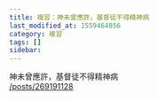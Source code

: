 ```yaml
---
title: 複習：神未曾應許，基督徒不得精神病
last_modified_at: 1559464856
category: 複習
tags: []
sidebar: 
---
```


<p>神未曾應許，基督徒不得精神病<br/>
<a href="/posts/269191128" target="_blank">/posts/269191128</a></p>
<p> </p>
